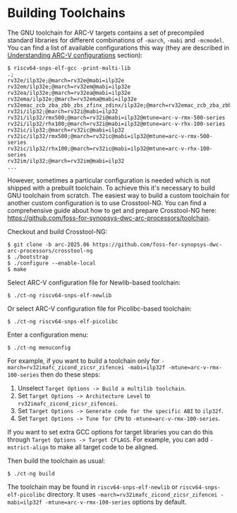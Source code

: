 # Building Toolchains

The GNU toolchain for ARC-V targets contains a set of precompiled standard libraries
for different combinations of `-march`, `-mabi` and `-mcmodel`. You can find a list
of available configurations this way (they are described in
[Understanding ARC-V configurations](./multilib.md) section):

```
$ riscv64-snps-elf-gcc -print-multi-lib
.;
rv32e/ilp32e;@march=rv32e@mabi=ilp32e
rv32em/ilp32e;@march=rv32em@mabi=ilp32e
rv32ea/ilp32e;@march=rv32ea@mabi=ilp32e
rv32ema/ilp32e;@march=rv32ema@mabi=ilp32e
rv32emac_zcb_zba_zbb_zbs_zfinx_zdinx/ilp32e;@march=rv32emac_zcb_zba_zbb_zbs_zfinx_zdinx@mabi=ilp32e
rv32i/ilp32;@march=rv32i@mabi=ilp32
rv32i/ilp32/rmx500;@march=rv32i@mabi=ilp32@mtune=arc-v-rmx-500-series
rv32i/ilp32/rhx100;@march=rv32i@mabi=ilp32@mtune=arc-v-rhx-100-series
rv32ic/ilp32;@march=rv32ic@mabi=ilp32
rv32ic/ilp32/rmx500;@march=rv32ic@mabi=ilp32@mtune=arc-v-rmx-500-series
rv32ic/ilp32/rhx100;@march=rv32ic@mabi=ilp32@mtune=arc-v-rhx-100-series
rv32im/ilp32;@march=rv32im@mabi=ilp32
...
```

However, sometimes a particular configuration is needed which is not shipped with a prebuilt toolchain.
To achieve this it's necessary to build GNU toolchain from scratch. The easiest way to build a custom toolchain
for another custom configuration is to use Crosstool-NG. You can find a comprehensive guide about how to get and prepare
Crosstool-NG here: https://github.com/foss-for-synopsys-dwc-arc-processors/toolchain.

Checkout and build Crosstool-NG:

```
$ git clone -b arc-2025.06 https://github.com/foss-for-synopsys-dwc-arc-processors/crosstool-ng
$ ./bootstrap
$ ./configure --enable-local
$ make
```

Select ARC-V configuration file for Newlib-based toolchain:

```
$ ./ct-ng riscv64-snps-elf-newlib
```

Or select ARC-V configuration file for Picolibc-based toolchain:

```
$ ./ct-ng riscv64-snps-elf-picolibc
```

Enter a configuration menu:

```
$ ./ct-ng menuconfig
```

For example, if you want to build a toolchain only for
`-march=rv32imafc_zicond_zicsr_zifencei -mabi=ilp32f -mtune=arc-v-rmx-100-series`
then do these steps:

1. Unselect `Target Options -> Build a multilib toolchain`.
2. Set `Target Options -> Architecture Level` to `rv32imafc_zicond_zicsr_zifencei`.
3. Set `Target Options -> Generate code for the specific ABI` to `ilp32f`.
4. Set `Target Options -> Tune for CPU` to `-mtune=arc-v-rmx-100-series`.

If you want to set extra GCC options for target libraries you can do this
through `Target Options -> Target CFLAGS`. For example, you can add
`-mstrict-align` to make all target code to be aligned.

Then build the toolchain as usual:

```
$ ./ct-ng build
```

The toolchain may be found in `riscv64-snps-elf-newlib` or 
`riscv64-snps-elf-picolibc` directory. It uses
`-march=rv32imafc_zicond_zicsr_zifencei -mabi=ilp32f -mtune=arc-v-rmx-100-series`
options by default.
